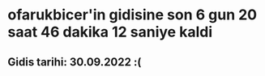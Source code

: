 # ofarukbicer'in gidisine son 6 gun 20 saat 46 dakika 12 saniye kaldi

## Gidis tarihi: 30.09.2022 :(